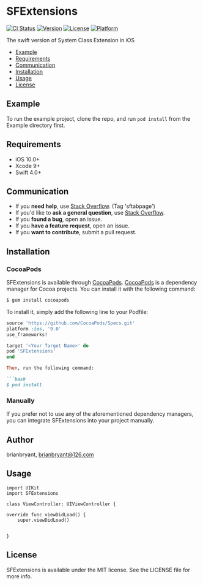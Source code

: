 # SFExtensions
[![CI Status](https://img.shields.io/travis/brianbryant/SFExtensions.svg?style=flat)](https://travis-ci.org/brianbryant/SFExtensions)
[![Version](https://img.shields.io/cocoapods/v/SFExtensions.svg?style=flat)](https://cocoapods.org/pods/SFExtensions)
[![License](https://img.shields.io/cocoapods/l/SFExtensions.svg?style=flat)](https://cocoapods.org/pods/SFExtensions)
[![Platform](https://img.shields.io/cocoapods/p/SFExtensions.svg?style=flat)](https://cocoapods.org/pods/SFExtensions)

The swift version of System Class Extension in iOS

- [Example](#example)
- [Requirements](#requirements)
- [Communication](#communication)
- [Installation](#installation)
- [Usage](#usage)
- [License](#license)

## Example

To run the example project, clone the repo, and run `pod install` from the Example directory first.

## Requirements

- iOS 10.0+
- Xcode 9+
- Swift 4.0+

## Communication

- If you **need help**, use [Stack Overflow](http://stackoverflow.com/questions). (Tag 'sftabpage')
- If you'd like to **ask a general question**, use [Stack Overflow](http://stackoverflow.com/questions).
- If you **found a bug**, open an issue.
- If you **have a feature request**, open an issue.
- If you **want to contribute**, submit a pull request.

## Installation

### CocoaPods

SFExtensions is available through [CocoaPods](https://cocoapods.org). [CocoaPods](http://cocoapods.org) is a dependency manager for Cocoa projects. You can install it with the following command:

```bash
$ gem install cocoapods
```

To install
it, simply add the following line to your Podfile:

```ruby
source 'https://github.com/CocoaPods/Specs.git'
platform :ios, '9.0'
use_frameworks!

target '<Your Target Name>' do
pod 'SFExtensions'
end

Then, run the following command:

```bash
$ pod install
```

### Manually

If you prefer not to use any of the aforementioned dependency managers, you can integrate SFExtensions into your project manually.

## Author

brianbryant, brianbryant@126.com

## Usage

```
import UIKit
import SFExtensions

class ViewController: UIViewController {

override func viewDidLoad() {
	super.viewDidLoad()

	
}
```

## License

SFExtensions is available under the MIT license. See the LICENSE file for more info.

